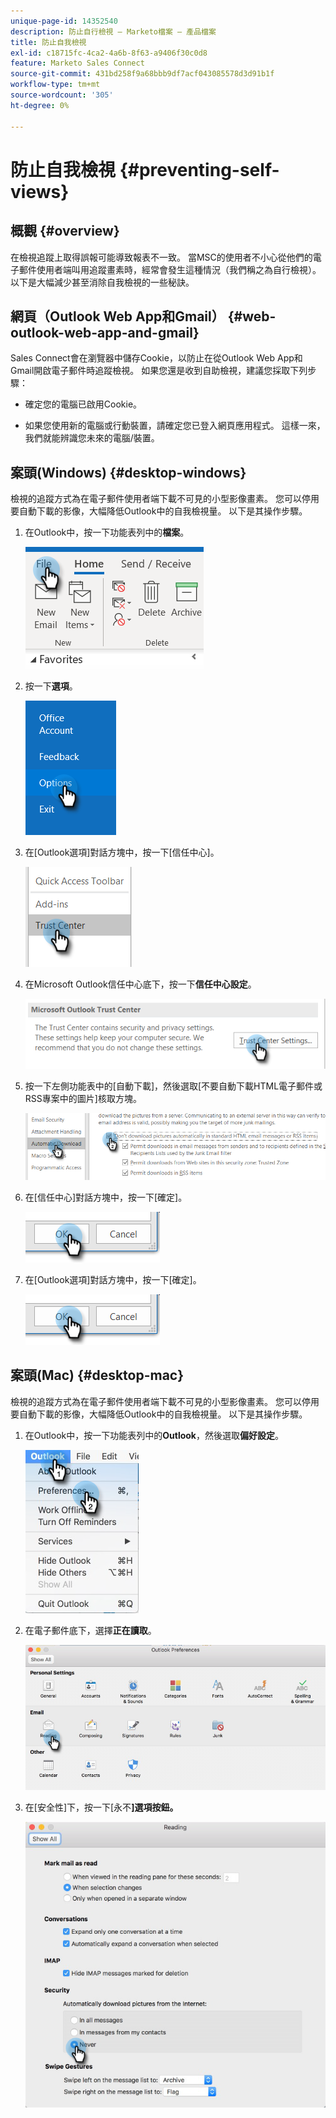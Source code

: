 ```yaml
---
unique-page-id: 14352540
description: 防止自行檢視 — Marketo檔案 — 產品檔案
title: 防止自我檢視
exl-id: c18715fc-4ca2-4a6b-8f63-a9406f30c0d8
feature: Marketo Sales Connect
source-git-commit: 431bd258f9a68bbb9df7acf043085578d3d91b1f
workflow-type: tm+mt
source-wordcount: '305'
ht-degree: 0%

---
```


# 防止自我檢視 {#preventing-self-views}

## 概觀 {#overview}

在檢視追蹤上取得誤報可能導致報表不一致。 當MSC的使用者不小心從他們的電子郵件使用者端叫用追蹤畫素時，經常會發生這種情況（我們稱之為自行檢視）。 以下是大幅減少甚至消除自我檢視的一些秘訣。

## 網頁（Outlook Web App和Gmail） {#web-outlook-web-app-and-gmail}

Sales Connect會在瀏覽器中儲存Cookie，以防止在從Outlook Web App和Gmail開啟電子郵件時追蹤檢視。 如果您還是收到自助檢視，建議您採取下列步驟：

* 確定您的電腦已啟用Cookie。

* 如果您使用新的電腦或行動裝置，請確定您已登入網頁應用程式。 這樣一來，我們就能辨識您未來的電腦/裝置。

## 案頭(Windows) {#desktop-windows}

檢視的追蹤方式為在電子郵件使用者端下載不可見的小型影像畫素。 您可以停用要自動下載的影像，大幅降低Outlook中的自我檢視量。 以下是其操作步驟。

1. 在Outlook中，按一下功能表列中的&#x200B;**檔案**。

   ![](assets/win-1.png)

1. 按一下&#x200B;**選項**。

   ![](assets/win-2.png)

1. 在[Outlook選項]對話方塊中，按一下[信任中心] **&#x200B;**。

   ![](assets/win-3.png)

1. 在Microsoft Outlook信任中心底下，按一下&#x200B;**信任中心設定**。

   ![](assets/win-4.png)

1. 按一下左側功能表中的[自動下載]，然後選取[不要自動下載HTML電子郵件或RSS專案中的圖片]核取方塊&#x200B;**&#x200B;**。

   ![](assets/win-5.png)

1. 在[信任中心]對話方塊中，按一下[確定]。**&#x200B;**

   ![](assets/win-6.png)

1. 在[Outlook選項]對話方塊中，按一下[確定]。**&#x200B;**

   ![](assets/win-6.png)

## 案頭(Mac) {#desktop-mac}

檢視的追蹤方式為在電子郵件使用者端下載不可見的小型影像畫素。 您可以停用要自動下載的影像，大幅降低Outlook中的自我檢視量。 以下是其操作步驟。

1. 在Outlook中，按一下功能表列中的&#x200B;**Outlook**，然後選取&#x200B;**偏好設定**。

   ![](assets/mac-1.png)

1. 在電子郵件底下，選擇&#x200B;**正在讀取**。

   ![](assets/mac-2.png)

1. 在[安全性]下，按一下[永不&#x200B;**]選項按鈕。**

   ![](assets/mac-3.png)
